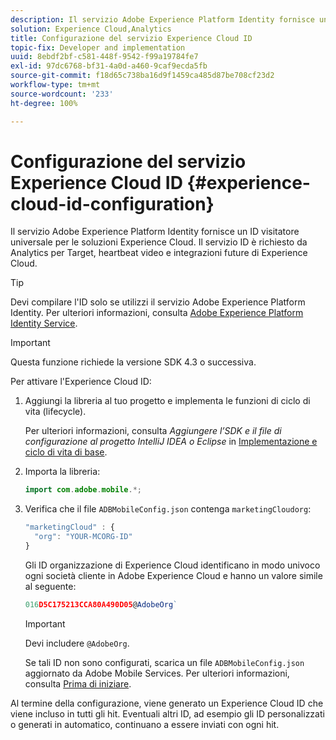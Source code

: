 ```yaml
---
description: Il servizio Adobe Experience Platform Identity fornisce un ID visitatore universale per le soluzioni Experience Cloud. Il servizio ID è richiesto da Analytics per Target, heartbeat video e integrazioni future di Experience Cloud.
solution: Experience Cloud,Analytics
title: Configurazione del servizio Experience Cloud ID
topic-fix: Developer and implementation
uuid: 8ebdf2bf-c581-448f-9542-f99a19784fe7
exl-id: 97dc6768-bf31-4a0d-a460-9caf9ecda5fb
source-git-commit: f18d65c738ba16d9f1459ca485d87be708cf23d2
workflow-type: tm+mt
source-wordcount: '233'
ht-degree: 100%

---
```


# Configurazione del servizio Experience Cloud ID {#experience-cloud-id-configuration}

Il servizio Adobe Experience Platform Identity fornisce un ID visitatore universale per le soluzioni Experience Cloud. Il servizio ID è richiesto da Analytics per Target, heartbeat video e integrazioni future di Experience Cloud.

>[!TIP]
>
>Devi compilare l&#39;ID solo se utilizzi il servizio Adobe Experience Platform Identity. Per ulteriori informazioni, consulta [Adobe Experience Platform Identity Service](https://experienceleague.adobe.com/docs/id-service/using/home.html?lang=it).

>[!IMPORTANT]
>
>Questa funzione richiede la versione SDK 4.3 o successiva.

Per attivare l&#39;Experience Cloud ID:

1. Aggiungi la libreria al tuo progetto e implementa le funzioni di ciclo di vita (lifecycle).

   Per ulteriori informazioni, consulta *Aggiungere l’SDK e il file di configurazione al progetto IntelliJ IDEA o Eclipse* in [Implementazione e ciclo di vita di base](/help/android/getting-started/dev-qs.md).

1. Importa la libreria:

   ```java
   import com.adobe.mobile.*;
   ```

1. Verifica che il file `ADBMobileConfig.json` contenga `marketingCloudorg`:

   ```js
   "marketingCloud" : { 
     "org": "YOUR-MCORG-ID" 
   }
   ```

   Gli ID organizzazione di Experience Cloud identificano in modo univoco ogni società cliente in Adobe Experience Cloud e hanno un valore simile al seguente:

   ```js
   016D5C175213CCA80A490D05@AdobeOrg`
   ```

   >[!IMPORTANT]
   >
   >Devi includere `@AdobeOrg`.

   Se tali ID non sono configurati, scarica un file `ADBMobileConfig.json` aggiornato da Adobe Mobile Services. Per ulteriori informazioni, consulta [Prima di iniziare](/help/android/getting-started/requirements.md).

Al termine della configurazione, viene generato un Experience Cloud ID che viene incluso in tutti gli hit. Eventuali altri ID, ad esempio gli ID personalizzati o generati in automatico, continuano a essere inviati con ogni hit.
